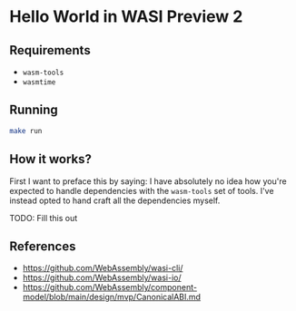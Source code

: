 # Hello World in WASI Preview 2

## Requirements

- `wasm-tools`
- `wasmtime`

## Running

```bash
make run
```

## How it works?

First I want to preface this by saying: I have absolutely no idea how you're
expected to handle dependencies with the `wasm-tools` set of tools. I've
instead opted to hand craft all the dependencies myself.

TODO: Fill this out

## References

- https://github.com/WebAssembly/wasi-cli/
- https://github.com/WebAssembly/wasi-io/
- https://github.com/WebAssembly/component-model/blob/main/design/mvp/CanonicalABI.md
